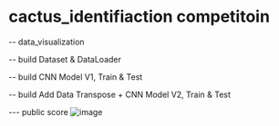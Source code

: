 # cactus_identifiaction competitoin
-- data_visualization


-- build Dataset & DataLoader


-- build CNN Model V1, Train & Test

-- build Add Data Transpose + CNN Model V2, Train & Test


--- public score
![image](https://github.com/user-attachments/assets/4abbb8f6-88b9-4bc3-a999-1db4c9abade1)

